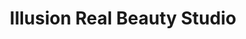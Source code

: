 ---
title: "Illusion Real Beauty Studio"
url: /phoenix/illusion-real-beauty-studio/
shop: beauty
---